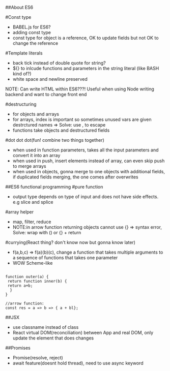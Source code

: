 ##About ES6

#Const type
- BABEL.js for ES6?
- adding const type
 - const type for object is a reference, OK to update fields but not OK to change the reference

#Template literals
- back tick instead of double quote for string?
- ${} to inlcude functions and parameters in the string literal (like BASH kind of?)
- white space and newline preserved

NOTE: Can write HTML within ES6???! Useful when using Node writing backend and want to change front end

#destructuring
- for objects and arrays
- for arrays, index is important so sometimes unused vars are given destrctured names => Solve: use , to escape
- functions take objects and destructured fields

#dot dot dot(fun! combine two things together)
- when used in function parameters, takes all the input parameters and convert it into an array
- when used in push, insert elements instead of array, can even skip push to merge arrays
- when used in objects, gonna merge to one objects with additional fields, if duplicated fields merging, the one comes after overwrites


##ES6 functional programming
#pure function
- output type depends on type of input and does not have side effects. e.g slice and splice

#array helper
- map, filter, reduce
- NOTE:in arrow function returning objects cannot use {} => syntax error, Solve: wrap with () or {} + return

#currying(React thing? don't know now but gonna know later)
- f(a,b,c) => f(a)(b)(c), change a function that takes multiple arguments to a sequence of functions that takes one parameter
- WOW Scheme-like
<pre><code>
function outer(a) {
 return function inner(b) {
 return a+b;
  }
}

//arrow function:
const res = a => b => { a + bl};
</code></pre>

##JSX
- use classname instead of class
- React virtual DOM(reconciliation) between App and real DOM, only update the element that does changes

##Promises
- Promise(resolve, reject)
- await feature(doesnt hold thread), need to use async keyword
